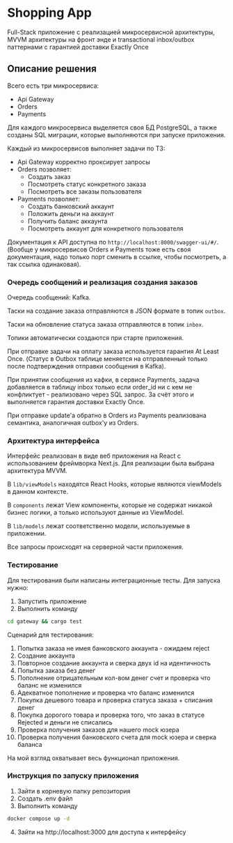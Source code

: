 # Shopping App

Full-Stack приложение с реализацией микросервисной архитектуры, MVVM архитектуры на фронт энде и transactional inbox/outbox паттернами с гарантией доставки Exactly Once

## Описание решения

Всего есть три микросервиса:
- Api Gateway
- Orders 
- Payments

Для каждого микросервиса выделяется своя БД PostgreSQL, а также созданы SQL миграции, которые выполняются при запуске приложения.

Каждый из микросервисов выполняет задачи по ТЗ:
- Api Gateway корректно проксирует запросы
- Orders позволяет:
    - Создать заказ
    - Посмотреть статус конкретного заказа
    - Посмотреть все заказы пользователя
- Payments позволяет:
    - Создать банковский аккаунт
    - Положить деньги на аккаунт
    - Получить баланс аккаунта
    - Посмотреть аккаунт для конкретного пользователя


Документация к API доступна по 
`http://localhost:8000/swagger-ui/#/`.(Вообще у микросервисов Orders и Payments тоже есть своя документация, надо только порт сменить в ссылке, чтобы посмотреть, а так ссылка одинаковая).

### Очередь сообщений и реализация создания заказов

Очередь сообщений: Kafka. 

Таски на создание заказа отправляются в JSON формате в топик `outbox`. 

Таски на обновление статуса заказа отправляются в топик `inbox`.

Топики автоматически создаются при старте приложения.

При отправке задачи на оплату заказа используется гарантия At Least Once.
(Статус в Outbox таблице меняется на отправленный только после подтверждения отправки сообщения в Kafka).

При принятии сообщения из кафки, в сервисе Payments, задача добавляется в таблицу inbox только если order_id ни с кем не конфликтует - реализовано через SQL запрос. За счёт этого и выполняется гарантия доставки Exactly Once.

При отправке update'a обратно в Orders из Payments реализована семантика, аналогичная outbox'у из Orders. 

### Архитектура интерфейса

Интерфейс реализован в виде веб приложения на React с использованием фреймворка Next.js. Для реализации была выбрана архитектура MVVM.

В `lib/viewModels` находятся React Hooks, которые являются viewModels в данном контексте.

В `components` лежат View компоненты, которые не содержат никакой бизнес логики, а только используют данные из ViewModel.

В `lib/models` лежат соответственно модели, используемые в приложении.

Все запросы происходят на серверной части приложения.

### Тестирование

Для тестирования были написаны интеграционные тесты. Для запуска нужно:
1. Запустить приложение
2. Выполнить команду 
```bash
cd gateway && cargo test
```

Сценарий для тестирования:

1. Попытка заказа не имея банковского аккаунта - ожидаем reject
2. Создание аккаунта
3. Повторное создание аккаунта и сверка двух id на идентичность
4. Попытка заказа без денег
5. Пополнение отрицательным кол-вом денег счет и проверка что баланс не изменился
6. Адекватное пополнение и проверка что баланс изменился
7. Покупка дешевого товара и проверка статуса заказа + списания денег
8. Покупка дорогого товара и проверка того, что заказ в статусе Rejected и деньги не списались
9. Проверка получения заказов для нашего mock юзера
10. Проверка получения банковского счета для mock юзера и сверка баланса

На мой взгляд охватывает весь функционал приложения.

### Инструкция по запуску приложения

1. Зайти в корневую папку репозитория 
2. Создать .env файл 
3. Выполнить команду
```bash
docker compose up -d
```
4. Зайти на http://localhost:3000 для доступа к интерфейсу